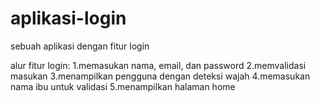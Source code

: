 # aplikasi-login
sebuah aplikasi dengan fitur login

alur fitur login:
1.memasukan nama, email, dan password 
2.memvalidasi masukan
3.menampilkan pengguna dengan deteksi wajah
4.memasukan nama ibu untuk validasi
5.menampilkan halaman home
